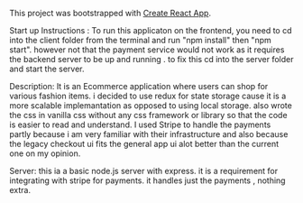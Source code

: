 This project was bootstrapped with [Create React App](https://github.com/facebook/create-react-app).

Start up Instructions : To run this applicaton on the frontend, you need to cd into the client folder from the terminal and run "npm install" then "npm start". however not that the payment service would not work as it requires the backend server to be up and running . to fix this cd into the server folder and start the server.

Description: It is an Ecommerce application where users can shop for various fashion items. i decided to use redux for state storage cause it is a more scalable implemantation as opposed to using local storage. also wrote the css in vanilla css without any css framework or library so that the code is easier to read and understand. I used Stripe to handle the payments partly because i am very familiar with their infrastructure and also because the legacy checkout ui fits the general app ui alot better than the current one on my opinion.

Server: this ia a basic node.js server with express. it is a requirement for integrating with stripe for payments. it handles just the payments , nothing extra.
